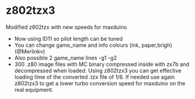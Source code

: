 # z802tzx3 
Modified z802tzx with new speeds for maxduino


* Now using ID11 so pilot length can be tuned 
* You can change game_name and info colours (ink, paper,brigh) (@Merlinkv)
* Also possible 2 game_name lines -g1 -g2
* 300 .z80 image files with MC binary compressed inside with zx7b and decompressed when loaded. Using z802tzx3 you can get effective loading time of the converted .tzx file of 1/6. If needed use again z802tzx3 to get a lower turbo conversion speed for maxduino on the real equipment.

